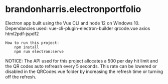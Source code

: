 # brandonharris.electronportfolio

Electron app built using the Vue CLI and node 12 on Windows 10.
    Dependancies used:
        vue-cli-plugin-electron-builder
        qrcode.vue
        axios
        html2pdf-jspdf2

    How to run this project:
        npm install
        npm run electron:serve

NOTICE: The API used for this project allocates a 500 per day hit limit and the QR codes auto refreash every 5 seconds. This rate can be lowered or disabled in the QRCodes.vue folder by increasing the refresh time or turning off the refresh. 

